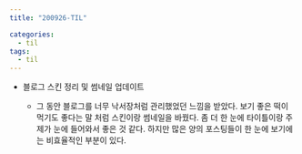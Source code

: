 ```yaml
---
title: "200926-TIL"

categories:
  - til
tags:
  - til
---
```


- 블로그 스킨 정리 및 썸네일 업데이트

  - 그 동안 블로그를 너무 낙서장처럼 관리했었던 느낌을 받았다. 보기 좋은 떡이 먹기도 좋다는 말 처럼 스킨이랑 썸네일을 바꿨다. 좀 더 한 눈에 타이틀이랑 주제가 눈에 들어와서 좋은 것 같다. 하지만 많은 양의 포스팅들이 한 눈에 보기에는 비효율적인 부분이 있다.
